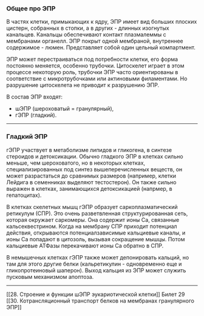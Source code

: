 
### Общее про ЭПР

В частях клетки, примыкающих к ядру, ЭПР имеет вид больших плоских цистерн, собранных в стопки, а в других - длинных изогнутых канальцев. Канальцы обеспечивают контакт плазмалеммы с мембранами органелл. ЭПР покрыт одной мембраной, внутреннее содержимое - люмен. Представляет собой один цельный компартмент.

ЭПР может перестраиваться под потребности клетки, его форма постоянно меняется, особенно трубочки. Цитоскелет играет в этом процессе некоторую роль, трубочки ЭПР часто ориентированы в соответствие с микротрубочками или актиновыми филаментами. Но разрушение цитоскелета не приводит к разрушению ЭПР. 

В состав ЭПР входят:
- шЭПР (шероховатый = гранулярный),
- гЭПР (гладкий). 

---

### Гладкий ЭПР

гЭПР участвует в метаболизме липидов и гликогена, в синтезе стероидов и детоксикации. Обычно гладкого ЭПР в клетках сильно меньше, чем шероховатого, но в некоторых клетках, специализированных под синтез вышеперечисленных веществ, он может разрастаться до сравнимых размеров (например, клетки Лейдига в семенниках выделяют тестостерон). Он также сильно выражен в клетках, занимающихся детоксикацией (напрмер, в гепатоцитах). 

В клетках скелетных мышц гЭПР образует саркоплазматический ретикулум (СПР). Это очень разветвленная структурированная сеть, которая окружает саркомеры. Она содержит ионы Са, связанные кальсеквестрином. Когда на мембрану СПР приходит потенциал действия, открываются потенциалзависимые кальциевые каналы, и ионы Са попадают в цитозоль, вызывая сокращение мышцы. Потом кальциевые АТФазы перекачивают ионы Са обратно в СПР. 

В немышечных клетках гЭПР также может депонировать кальций, но там для этого другие белки (кальретикулин - одновременно еще и гликопротеиновый шаперон). Выход кальция из ЭПР может служить пусковым механизмом апоптоза.

---
[[28. Строение и функции шЭПР эукариотической клетки]]
Билет 29
[[30. Котрансляционный транспорт белков на мембранах гранулярного ЭПР]]